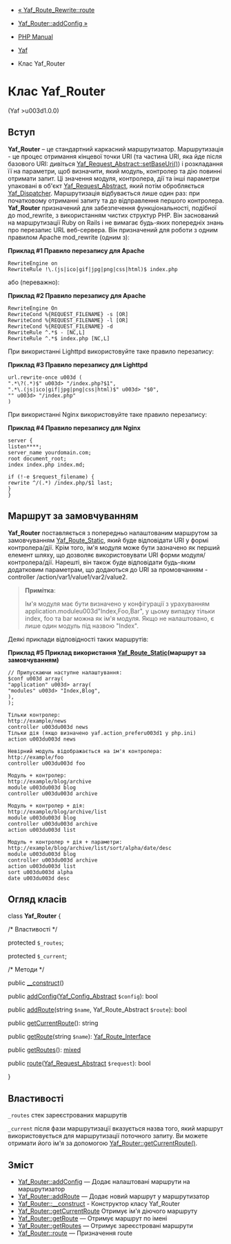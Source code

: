 - [« Yaf_Route_Rewrite::route](yaf-route-rewrite.route.md)
- [Yaf_Router::addConfig »](yaf-router.addconfig.md)

- [PHP Manual](index.md)
- [Yaf](book.yaf.md)
- Клас Yaf_Router

# Клас Yaf_Router

(Yaf \>u003d1.0.0)

## Вступ

**Yaf_Router** – це стандартний каркасний маршрутизатор.
Маршрутизація - це процес отримання кінцевої точки URI (та частина URI,
яка йде після базового URI: дивіться
[Yaf_Request_Abstract::setBaseUri()](yaf-request-abstract.setbaseuri.md))
і розкладання її на параметри, щоб визначити, який модуль, контролер
та дію повинні отримати запит. Ці значення модуля, контролера,
дії та інші параметри упаковані в об'єкт
[Yaf_Request_Abstract](class.yaf-request-abstract.md), який потім
обробляється [Yaf_Dispatcher](class.yaf-dispatcher.md).
Маршрутизація відбувається лише один раз: при початковому отриманні
запиту та до відправлення першого контролера. **Yaf_Router** призначений
для забезпечення функціональності, подібної до mod_rewrite, з використанням
чистих структур PHP. Він заснований на маршрутизації Ruby on Rails і не
вимагає будь-яких попередніх знань про перезапис URL веб-сервера.
Він призначений для роботи з одним правилом Apache mod_rewrite (одним
з):

**Приклад #1 Правило перезапису для Apache**

```confcode
RewriteEngine on
RewriteRule !\.(js|ico|gif|jpg|png|css|html)$ index.php
````

або (переважно):

**Приклад #2 Правило перезапису для Apache**

```confcode
RewriteEngine On
RewriteCond %{REQUEST_FILENAME} -s [OR]
RewriteCond %{REQUEST_FILENAME} -l [OR]
RewriteCond %{REQUEST_FILENAME} -d
RewriteRule ^.*$ - [NC,L]
RewriteRule ^.*$ index.php [NC,L]
````

При використанні Lighttpd використовуйте таке правило перезапису:

**Приклад #3 Правило перезапису для Lighttpd**

```confcode
url.rewrite-once u003d (
".*\?(.*)$" u003d> "/index.php?$1",
".*\.(js|ico|gif|jpg|png|css|html)$" u003d> "$0",
"" u003d> "/index.php"
)
````

При використанні Nginx використовуйте таке правило перезапису:

**Приклад #4 Правило перезапису для Nginx**

```confcode
server {
listen****;
server_name yourdomain.com;
root document_root;
index index.php index.md;

if (!-e $request_filename) {
rewrite ^/(.*) /index.php/$1 last;
}
}
````

## Маршрут за замовчуванням

**Yaf_Router** поставляється з попередньо налаштованим маршрутом за
замовчуванням [Yaf_Route_Static](class.yaf-route-static.md), який буде
відповідати URI у формі контролера/дії. Крім того, ім'я модуля
може бути зазначено як перший елемент шляху, що дозволяє
використовувати URI форми модуля/контролера/дії. Нарешті, він також
буде відповідати будь-яким додатковим параметрам, що додаються до URI
за промовчанням - controller /action/var1/value1/var2/value2.

> **Примітка**:
>
> Ім'я модуля має бути визначено у конфігурації з урахуванням
> application.moduleu003d"Index,Foo,Bar", у цьому випадку тільки index, foo та
> bar можна як ім'я модуля. Якщо не налаштовано, є
> лише один модуль під назвою "Index".

Деякі приклади відповідності таких маршрутів:

**Приклад #5 Приклад використання
[Yaf_Route_Static](class.yaf-route-static.md)(маршрут за замовчуванням)**

```confcode
// Припускаючи наступне налаштування:
$conf u003d array(
"application" u003d> array(
"modules" u003d> "Index,Blog",
),
);

Тільки контролер:
http://example/news
controller u003du003d news
Тільки дія (якщо визначено yaf.action_preferu003d1 у php.ini)
action u003du003d news

Невірний модуль відображається на ім'я контролера:
http://example/foo
controller u003du003d foo

Модуль + контролер:
http://example/blog/archive
module u003du003d blog
controller u003du003d archive

Модуль + контролер + дія:
http://example/blog/archive/list
module u003du003d blog
controller u003du003d archive
action u003du003d list

Модуль + контролер + дія + параметри:
http://example/blog/archive/list/sort/alpha/date/desc
module u003du003d blog
controller u003du003d archive
action u003du003d list
sort u003du003d alpha
date u003du003d desc
````

## Огляд класів

class **Yaf_Router** {

/\* Властивості \*/

protected `$_routes`;

protected `$_current`;

/\* Методи \*/

public [\_\_construct](yaf-router.construct.md)()

public
[addConfig](yaf-router.addconfig.md)([Yaf_Config_Abstract](class.yaf-config-abstract.md)
`$config`): bool

public [addRoute](yaf-router.addroute.md)(string `$name`,
Yaf_Route_Abstract `$route`): bool

public [getCurrentRoute](yaf-router.getcurrentroute.md)(): string

public [getRoute](yaf-router.getroute.md)(string `$name`):
[Yaf_Route_Interface](class.yaf-route-interface.md)

public [getRoutes](yaf-router.getroutes.md)():
[mixed](language.types.declarations.md#language.types.declarations.mixed)

public
[route](yaf-router.route.md)([Yaf_Request_Abstract](class.yaf-request-abstract.md)
`$request`): bool

}

## Властивості

`_routes`
стек зареєстрованих маршрутів

`_current`
після фази маршрутизації вказується назва того, який маршрут
використовується для маршрутизації поточного запиту. Ви можете отримати його
ім'я за допомогою
[Yaf_Router::getCurrentRoute()](yaf-router.getcurrentroute.md).

## Зміст

- [Yaf_Router::addConfig](yaf-router.addconfig.md) — Додає
налаштовані маршрути на маршрутизатор
- [Yaf_Router::addRoute](yaf-router.addroute.md) — Додає новий
маршрут у маршрутизатор
- [Yaf_Router::\_\_construct](yaf-router.construct.md) - Конструктор
класу Yaf_Router
- [Yaf_Router::getCurrentRoute](yaf-router.getcurrentroute.md)
Отримує ім'я діючого маршруту
- [Yaf_Router::getRoute](yaf-router.getroute.md) — Отримує маршрут
по імені
- [Yaf_Router::getRoutes](yaf-router.getroutes.md) — Отримує
зареєстровані маршрути
- [Yaf_Router::route](yaf-router.route.md) — Призначення route
